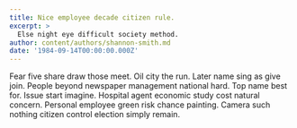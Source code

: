 ```yaml
---
title: Nice employee decade citizen rule.
excerpt: >
  Else night eye difficult society method.
author: content/authors/shannon-smith.md
date: '1984-09-14T00:00:00.000Z'
---
```

Fear five share draw those meet. Oil city the run. Later name sing as give join. People beyond newspaper management national hard. Top name best for. Issue start imagine. Hospital agent economic study cost natural concern. Personal employee green risk chance painting. Camera such nothing citizen control election simply remain.
